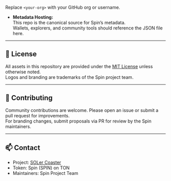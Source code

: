 Replace `<your-org>` with your GitHub org or username.  

- **Metadata Hosting:**  
This repo is the canonical source for Spin’s metadata.  
Wallets, explorers, and community tools should reference the JSON file here.  

---

## 📜 License
All assets in this repository are provided under the [MIT License](LICENSE) unless otherwise noted.  
Logos and branding are trademarks of the Spin project team.  

---

## 🤝 Contributing
Community contributions are welcome. Please open an issue or submit a pull request for improvements.  
For branding changes, submit proposals via PR for review by the Spin maintainers.  

---

## 📫 Contact
- Project: [SOLer Coaster](https://solercoaster.io)  
- Token: Spin (SPIN) on TON  
- Maintainers: Spin Project Team  
